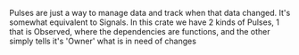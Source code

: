 Pulses are just a way to manage data and track when that data changed. It's somewhat equivalent to Signals.
In this crate we have 2 kinds of Pulses, 1 that is Observed, where the dependencies are functions, and the other
simply tells it's 'Owner' what is in need of changes
